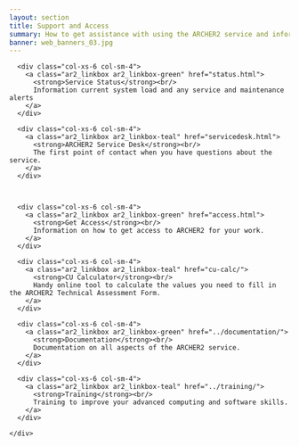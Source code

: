 ```yaml
---
layout: section
title: Support and Access
summary: How to get assistance with using the ARCHER2 service and information on obtaining access.
banner: web_banners_03.jpg
---
```


<!-- Service Start -->
<section id="service">
  <div class="container">
    <div class="row ">

      <div class="col-xs-6 col-sm-4">
        <a class="ar2_linkbox ar2_linkbox-green" href="status.html">
          <strong>Service Status</strong><br/>
          Information current system load and any service and maintenance alerts
        </a>
      </div>

      <div class="col-xs-6 col-sm-4">
        <a class="ar2_linkbox ar2_linkbox-teal" href="servicedesk.html">
          <strong>ARCHER2 Service Desk</strong><br/>
          The first point of contact when you have questions about the service.
        </a>
      </div>	

	
				
      <div class="col-xs-6 col-sm-4">
        <a class="ar2_linkbox ar2_linkbox-green" href="access.html">
          <strong>Get Access</strong><br/>
          Information on how to get access to ARCHER2 for your work.
        </a>
      </div>

      <div class="col-xs-6 col-sm-4">
        <a class="ar2_linkbox ar2_linkbox-teal" href="cu-calc/">
          <strong>CU Calculator</strong><br/>
          Handy online tool to calculate the values you need to fill in the ARCHER2 Technical Assessment Form.
        </a>
      </div>

      <div class="col-xs-6 col-sm-4">
        <a class="ar2_linkbox ar2_linkbox-green" href="../documentation/">
          <strong>Documentation</strong><br/>
          Documentation on all aspects of the ARCHER2 service.
        </a>
      </div>

      <div class="col-xs-6 col-sm-4">
        <a class="ar2_linkbox ar2_linkbox-teal" href="../training/">
          <strong>Training</strong><br/>
          Training to improve your advanced computing and software skills.
        </a>
      </div>
																				
    </div>
  </div>
</section>
